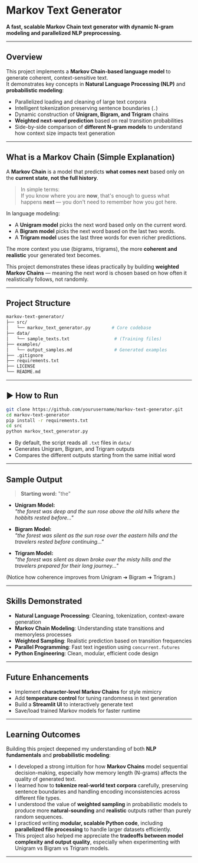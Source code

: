 # Markov Text Generator 

**A fast, scalable Markov Chain text generator with dynamic N-gram modeling and parallelized NLP preprocessing.**

---

##  Overview

This project implements a **Markov Chain-based language model** to generate coherent, context-sensitive text.  
It demonstrates key concepts in **Natural Language Processing (NLP)** and **probabilistic modeling**:

- Parallelized loading and cleaning of large text corpora
- Intelligent tokenization preserving sentence boundaries (`.`)
- Dynamic construction of **Unigram, Bigram, and Trigram** chains
- **Weighted next-word prediction** based on real transition probabilities
- Side-by-side comparison of **different N-gram models** to understand how context size impacts text generation

---

##  What is a Markov Chain (Simple Explanation)

A **Markov Chain** is a model that predicts **what comes next** based only on the **current state**, **not the full history**.

> In simple terms:  
> If you know where you are **now**, that's enough to guess what happens **next** — you don't need to remember how you got here.

In language modeling:
- A **Unigram model** picks the next word based only on the current word.
- A **Bigram model** picks the next word based on the last two words.
- A **Trigram model** uses the last three words for even richer predictions.

The more context you use (bigrams, trigrams), the more **coherent and realistic** your generated text becomes.

This project demonstrates these ideas practically by building **weighted Markov Chains** — meaning the next word is chosen based on how often it realistically follows, not randomly.

---

##  Project Structure

```bash
markov-text-generator/
├── src/
│   └── markov_text_generator.py        # Core codebase
├── data/
│   └── sample_texts.txt                 # (Training files)
├── examples/
│   └── output_samples.md                # Generated examples
├── .gitignore
├── requirements.txt
├── LICENSE
└── README.md
```

---

## ▶️ How to Run

```bash
git clone https://github.com/yourusername/markov-text-generator.git
cd markov-text-generator
pip install -r requirements.txt
cd src
python markov_text_generator.py
```

- By default, the script reads all `.txt` files in `data/`
- Generates Unigram, Bigram, and Trigram outputs
- Compares the different outputs starting from the same initial word

---

## Sample Output

> **Starting word:** "the"

- **Unigram Model:**  
  _"the forest was deep and the sun rose above the old hills where the hobbits rested before..."_

- **Bigram Model:**  
  _"the forest was silent as the sun rose over the eastern hills and the travelers rested before continuing..."_

- **Trigram Model:**  
  _"the forest was silent as dawn broke over the misty hills and the travelers prepared for their long journey..."_

(Notice how coherence improves from Unigram ➔ Bigram ➔ Trigram.)

---

##  Skills Demonstrated

- **Natural Language Processing**: Cleaning, tokenization, context-aware generation
- **Markov Chain Modeling**: Understanding state transitions and memoryless processes
- **Weighted Sampling**: Realistic prediction based on transition frequencies
- **Parallel Programming**: Fast text ingestion using `concurrent.futures`
- **Python Engineering**: Clean, modular, efficient code design

---

##  Future Enhancements

- Implement **character-level Markov Chains** for style mimicry
- Add **temperature control** for tuning randomness in text generation
- Build a **Streamlit UI** to interactively generate text
- Save/load trained Markov models for faster runtime

---

##  Learning Outcomes

Building this project deepened my understanding of both **NLP fundamentals** and **probabilistic modeling**:

- I developed a strong intuition for how **Markov Chains** model sequential decision-making, especially how memory length (N-grams) affects the quality of generated text.
- I learned how to **tokenize real-world text corpora** carefully, preserving sentence boundaries and handling encoding inconsistencies across different file types.
- I understood the value of **weighted sampling** in probabilistic models to produce more **natural-sounding** and **realistic** outputs rather than purely random sequences.
- I practiced writing **modular, scalable Python code**, including **parallelized file processing** to handle larger datasets efficiently.
- This project also helped me appreciate the **tradeoffs between model complexity and output quality**, especially when experimenting with Unigram vs Bigram vs Trigram models.

---
